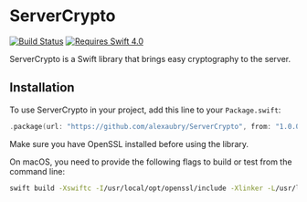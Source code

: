 # ServerCrypto

[![Build Status](https://travis-ci.org/alexaubry/ServerCrypto.svg?branch=master)](https://travis-ci.org/alexaubry/ServerCrypto)
[![Requires Swift 4.0](https://img.shields.io/badge/Swift-4.0-ee4f37.svg)]()

ServerCrypto is a Swift library that brings easy cryptography to the server.

## Installation

To use ServerCrypto in your project, add this line to your `Package.swift`:

~~~swift
.package(url: "https://github.com/alexaubry/ServerCrypto", from: "1.0.0")
~~~

Make sure you have OpenSSL installed before using the library.

On macOS, you need to provide the following flags to build or test from the command line:

~~~bash
swift build -Xswiftc -I/usr/local/opt/openssl/include -Xlinker -L/usr/local/opt/openssl/lib
~~~
